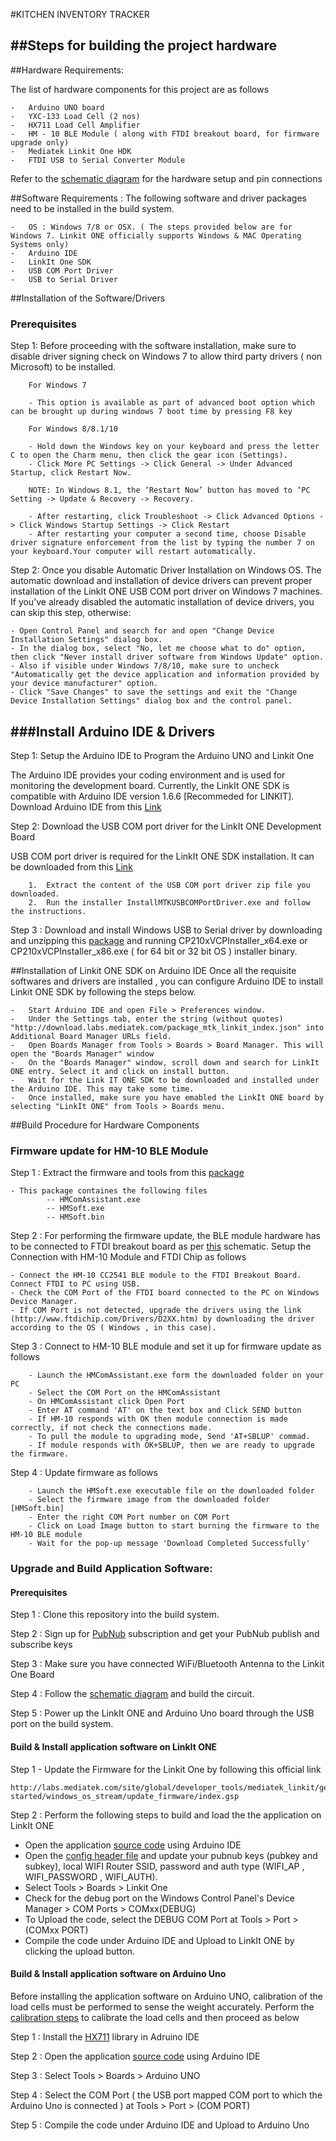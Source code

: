 
#KITCHEN INVENTORY TRACKER 

##Steps for building the project hardware 
---------------------------

##Hardware Requirements:

The list of hardware components for this project are as follows

	-	Arduino UNO board
	-	YXC-133 Load Cell (2 nos)
	-	HX711 Load Cell Amplifier 
	-	HM - 10 BLE Module ( along with FTDI breakout board, for firmware upgrade only)
	-	Mediatek Linkit One HDK
	-	FTDI USB to Serial Converter Module

Refer to the [schematic diagram](Schematic.png) for the hardware setup and pin connections

##Software Requirements :
The following software and driver packages need to be installed in the build system. 

	- 	OS : Windows 7/8 or OSX. ( The steps provided below are for Windows 7. Linkit ONE officially supports Windows & MAC Operating Systems only)
	- 	Arduino IDE
	- 	LinkIt One SDK
	- 	USB COM Port Driver
	- 	USB to Serial Driver  


##Installation of the Software/Drivers

### Prerequisites
Step 1: Before proceeding with the software installation, make sure to disable driver signing check on Windows 7 to allow third party drivers ( non Microsoft) to be installed. 

		For Windows 7 
	
		- This option is available as part of advanced boot option which can be brought up during windows 7 boot time by pressing F8 key
	
		For Windows 8/8.1/10

		- Hold down the Windows key on your keyboard and press the letter C to open the Charm menu, then click the gear icon (Settings).
		- Click More PC Settings -> Click General -> Under Advanced Startup, click Restart Now.

		NOTE: In Windows 8.1, the ‘Restart Now’ button has moved to ‘PC Setting -> Update & Recovery -> Recovery.

		- After restarting, click Troubleshoot -> Click Advanced Options -> Click Windows Startup Settings -> Click Restart
		- After restarting your computer a second time, choose Disable driver signature enforcement from the list by typing the number 7 on your keyboard.Your computer will restart automatically.
	
Step 2: Once you disable Automatic Driver Installation on Windows OS. The automatic download and installation of device drivers can prevent proper installation of the LinkIt ONE USB COM port driver on Windows 7 machines. If you’ve already disabled the automatic installation of device drivers, you can skip this step, otherwise:

	- Open Control Panel and search for and open "Change Device Installation Settings" dialog box.
	- In the dialog box, select "No, let me choose what to do" option, then click "Never install driver software from Windows Update" option. 
	- Also if visible under Windows 7/8/10, make sure to uncheck "Automatically get the device application and information provided by your device manufacturer" option.
	- Click "Save Changes" to save the settings and exit the "Change Device Installation Settings" dialog box and the control panel.
	 

###Install Arduino IDE & Drivers
----------------------------------------------------
Step 1: Setup the Arduino IDE to Program the Arduino UNO and Linkit One

The Arduino IDE provides your coding environment and is used for monitoring the development board. Currently, the LinkIt ONE SDK is compatible with Arduino IDE version 1.6.6 [Recommeded for LINKIT]. Download Arduino IDE from this [Link](https://www.arduino.cc/en/Main/OldSoftwareReleases#previous)


Step 2: Download the USB COM port driver for the LinkIt ONE Development Board

USB COM port driver is required for the LinkIt ONE SDK installation. It can be downloaded from this [Link](http://download.labs.mediatek.com/mediatek_linkit_windows-com-port-driver.zip)

		1.	Extract the content of the USB COM port driver zip file you downloaded.
		2.	Run the installer InstallMTKUSBCOMPortDriver.exe and follow the instructions.

Step 3 : Download and install Windows USB to Serial driver by downloading and unzipping this [package](tools/CP210x_Windows_Drivers.zip) and running CP210xVCPInstaller_x64.exe or CP210xVCPInstaller_x86.exe ( for 64 bit or 32 bit OS ) installer binary.


##Installation of Linkit ONE SDK on Arduino IDE
Once all the requisite softwares and drivers are installed , you can configure Arduino IDE to install Linkit ONE SDK by following the steps below.

    -	Start Arduino IDE and open File > Preferences window.
    -	Under the Settings tab, enter the string (without quotes) "http://download.labs.mediatek.com/package_mtk_linkit_index.json" into Additional Board Manager URLs field. 
    -	Open Boards Manager from Tools > Boards > Board Manager. This will open the "Boards Manager" window
    -	On the "Boards Manager" window, scroll down and search for LinkIt ONE entry. Select it and click on install button.
    -	Wait for the Link IT ONE SDK to be downloaded and installed under the Arduino IDE. This may take some time.
    -	Once installed, make sure you have emabled the LinkIt ONE board by selecting "LinkIt ONE" from Tools > Boards menu.


##Build Procedure for Hardware Components

### Firmware update for HM-10 BLE Module

Step 1 : Extract the firmware and tools from this [package](tools/BLE_HM10_FirmwareTool.rar)

	- This package containes the following files
        	-- HMComAssistant.exe
	   		-- HMSoft.exe
	 		-- HMSoft.bin

Step 2 : For performing the firmware update, the BLE module hardware has to be connected to FTDI breakout board as per [this](FTDIandHM-10.png) schematic. Setup the Connection with HM-10 Module and FTDI Chip as follows

	- Connect the HM-10 CC2541 BLE module to the FTDI Breakout Board. Connect FTDI to PC using USB. 
	- Check the COM Port of the FTDI board connected to the PC on Windows Device Manager.
	- If COM Port is not detected, upgrade the drivers using the link (http://www.ftdichip.com/Drivers/D2XX.htm) by downloading the driver according to the OS ( Windows , in this case). 
	    

Step 3 : Connect to HM-10 BLE module and set it up for firmware update as follows

		- Launch the HMComAssistant.exe form the downloaded folder on your PC
		- Select the COM Port on the HMComAssistant
		- On HMComAssistant click Open Port
		- Enter AT command 'AT' on the text box and Click SEND button
		- If HM-10 responds with OK then module connection is made correctly, if not check the connections made.
		- To pull the module to upgrading mode, Send 'AT+SBLUP' commad.
		- If module responds with OK+SBLUP, then we are ready to upgrade the firmware.

Step 4 : Update firmware as follows

		- Launch the HMSoft.exe executable file on the downloaded folder
		- Select the firmware image from the downloaded folder [HMSoft.bin]
		- Enter the right COM Port number on COM Port
		- Click on Load Image button to start burning the firmware to the HM-10 BLE module
		- Wait for the pop-up message 'Download Completed Successfully'

### Upgrade and Build Application Software:

#### Prerequisites

Step 1 : Clone this repository into the build system.

Step 2 : Sign up for [PubNub](http://www.pubnub.com) subscription and get your PubNub publish and subscribe keys

Step 3 : Make sure you have connected WiFi/Bluetooth Antenna to the Linkit One Board

Step 4 : Follow the [schematic diagram](Schematic.png) and build the circuit.

Step 5 : Power up the LinkIt ONE and Arduino Uno board through the USB port on the build system. 

#### Build & Install application software on LinkIt ONE

Step 1 - Update the Firmware for the Linkit One by following this official link

	http://labs.mediatek.com/site/global/developer_tools/mediatek_linkit/get-started/windows_os_stream/update_firmware/index.gsp

Step 2 : Perform the following steps to build and load the the application on LinkIt ONE 

- Open the application [source code](likitble/pubnub_linkit/pubnub_linkit.ino) using Arduino IDE
- Open the [config header file](likitble/pubnub_linkit/settings.h) and update your pubnub keys (pubkey and subkey), local WIFI Router SSID, password and auth type (WIFI_AP , WIFI_PASSWORD , WIFI_AUTH).
- Select Tools > Boards > Linkit One
- Check for the debug port on the Windows Control Panel's Device Manager > COM Ports > COMxx(DEBUG)
- To Upload the code, select the DEBUG COM Port at Tools > Port > (COMxx PORT)
- Compile the code under Arduino IDE and Upload to LinkIt ONE by clicking the upload button.
	

#### Build & Install application software on Arduino Uno

Before installing the application software on Arduino UNO, calibration of the load cells must be performed to sense the weight accurately. Perform the [calibration steps](Calibrate.md) to calibrate the load cells and then proceed as below

Step 1 : Install the [HX711](library/HX711.zip) library in Adruino IDE

Step 2 : Open the application [source code](/hardware/bleHM10/bleHM10.ino) using Arduino IDE

Step 3 : Select Tools > Boards > Arduino UNO

Step 4 : Select the COM Port ( the USB port mapped COM port to which the Arduino Uno is connected )  at Tools > Port > (COM PORT)

Step 5 : Compile the code under Arduino IDE and Upload to Arduino Uno
	


